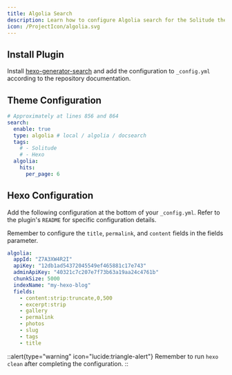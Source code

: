 ```yaml
---
title: Algolia Search
description: Learn how to configure Algolia search for the Solitude theme.
icon: /ProjectIcon/algolia.svg
---
```


## Install Plugin

Install [hexo-generator-search](https://github.com/wzpan/hexo-generator-search) and add the configuration to `_config.yml` according to the repository documentation.

## Theme Configuration

```yml [_config.solitude.yml]
# Approximately at lines 856 and 864
search:
  enable: true
  type: algolia # local / algolia / docsearch
  tags:
    # - Solitude
    # - Hexo
  algolia:
    hits:
      per_page: 6
```

## Hexo Configuration

Add the following configuration at the bottom of your `_config.yml`. Refer to the plugin's `README` for specific configuration details.

Remember to configure the `title`, `permalink`, and `content` fields in the fields parameter.

```yml [_config.yml]
algolia:
  appId: "Z7A3XW4R2I"
  apiKey: "12db1ad54372045549ef465881c17e743"
  adminApiKey: "40321c7c207e7f73b63a19aa24c4761b"
  chunkSize: 5000
  indexName: "my-hexo-blog"
  fields:
    - content:strip:truncate,0,500
    - excerpt:strip
    - gallery
    - permalink
    - photos
    - slug
    - tags
    - title
```

::alert{type="warning" icon="lucide:triangle-alert"}
  Remember to run `hexo clean` after completing the configuration.
::